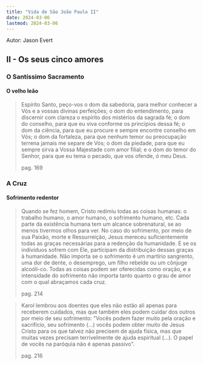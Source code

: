 ```yaml
---
title: "Vida de São João Paulo II"
date: 2024-03-06
lastmod: 2024-03-06
---
```

Autor: Jason Evert
## II - Os seus cinco amores

### O Santíssimo Sacramento
#### O velho leão
> Espírito Santo, peço-vos o dom da sabedoria, para melhor conhecer a Vós e a vossas divinas perfeições; o dom do entendimento, para discernir com clareza o espírito dos mistérios da sagrada fé; o dom do conselho, para que eu viva conforme os princípios dessa fé; o dom da ciência, para que eu procure e sempre encontre conselho em Vós; o dom da fortaleza, para que nenhum temor ou preocupação terrena jamais me separe de Vós; o dom da piedade, para que eu sempre sirva a Vossa Majestade com amor filial; e o dom do temor do Senhor, para que eu tema o pecado, que vos ofende, ó meu Deus.
> 
> pag. 169
### A Cruz
#### Sofrimento redentor
> Quando se fez homem, Cristo redimiu todas as coisas humanas: o trabalho humano, o amor humano, o sofrimento humano, etc. Cada parte da existência humana tem um alcance sobrenatural, se ao menos tivermos olhos para ver. No caso do sofrimento, por meio de sua Paixão, morte e Ressurreição, Jesus mereceu suficientemente todas as graças necessárias para a redenção da humanidade. E se os indivíduos sofrem com Ele, participam da distribuição dessas graças à humanidade. Não importa se o sofrimento é um martírio sangrento, uma dor de dente, o desemprego, um filho rebelde ou um cônjuge alcoóli-co. Todas as coisas podem ser oferecidas como oração, e a intensidade do sofrimento não importa tanto quanto o grau de amor com o qual abraçamos cada cruz.
> 
> pag. 214

> Karol lembrou aos doentes que eles não estão ali apenas para receberem cuidados, mas que também eles podem cuidar dos outros por meio de seu sofrimento: "Vocês podem fazer muito pela oração e sacrifício, seu sofrimento (...) vocês podem obter muito de Jesus Cristo para os que talvez não precisem de ajuda física, mas que muitas vezes precisam terrivelmente de ajuda espiritual (...). O papel de vocês na paróquia não é apenas passivo".
> 
> pag. 216